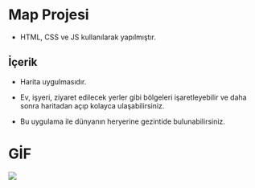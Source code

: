 # Map Projesi

- HTML, CSS ve JS kullanılarak yapılmıştır.

## İçerik

- Harita uygulmasıdır.

- Ev, işyeri, ziyaret edilecek yerler gibi bölgeleri işaretleyebilir ve daha sonra haritadan açıp kolayca ulaşabilirsiniz.

- Bu uygulama ile dünyanın heryerine gezintide bulunabilirsiniz.

# GİF

<img src="/Map.gif">